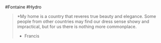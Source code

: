 #Fontaine #Hydro

> *My home is a country that reveres true beauty and elegance. Some people from other countries may find our dress sense showy and impractical, but for us there is nothing more commonplace.
> -  Francis

